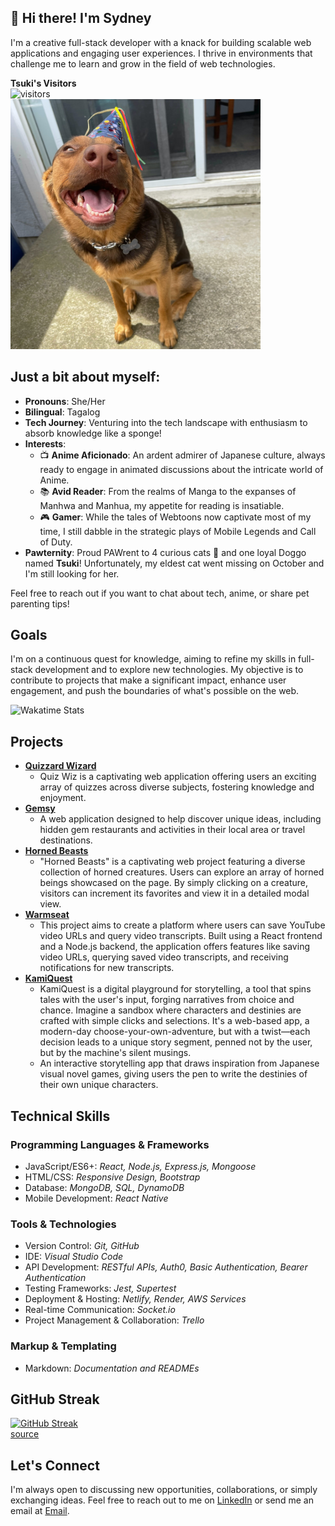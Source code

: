 ## 👋 Hi there! I'm Sydney

I'm a creative full-stack developer with a knack for building scalable web applications and engaging user experiences. I thrive in environments that challenge me to learn and grow in the field of web technologies.

**Tsuki's Visitors** <br> ![visitors](https://visitor-badge.laobi.icu/badge?page_id=sfpagalan.sfpagalan) <br>
<img src="tsukipic.jpg" alt="My Doggo" width="400" height="400"/>

## Just a bit about myself:

- **Pronouns**: She/Her
- **Bilingual**: Tagalog
- **Tech Journey**: Venturing into the tech landscape with enthusiasm to absorb knowledge like a sponge!
- **Interests**: 
  - 📺 **Anime Aficionado**: An ardent admirer of Japanese culture, always ready to engage in animated discussions about the intricate world of Anime.
  - 📚 **Avid Reader**: From the realms of Manga to the expanses of Manhwa and Manhua, my appetite for reading is insatiable.
  - 🎮 **Gamer**: While the tales of Webtoons now captivate most of my time, I still dabble in the strategic plays of Mobile Legends and Call of Duty.
- **Pawternity**: Proud PAWrent to 4 curious cats 🐾 and one loyal Doggo named **Tsuki**! Unfortunately, my eldest cat went missing on October and I'm still looking for her.

Feel free to reach out if you want to chat about tech, anime, or share pet parenting tips!

## Goals
I'm on a continuous quest for knowledge, aiming to refine my skills in full-stack development and to explore new technologies. My objective is to contribute to projects that make a significant impact, enhance user engagement, and push the boundaries of what's possible on the web.

![Wakatime Stats](https://github-readme-stats.vercel.app/api/wakatime?username=sfpagalan)


## Projects

- [**Quizzard Wizard**](https://github.com/Code-Fellow-Quizzards/quizzard-wizard)
  - Quiz Wiz is a captivating web application offering users an exciting array of quizzes across diverse subjects, fostering knowledge and enjoyment.
 - [**Gemsy**](https://github.com/301-Team-2/gemsy)
   - A web application designed to help discover unique ideas, including hidden gem restaurants and activities in their local area or travel destinations.
 - [**Horned Beasts**](https://github.com/sfpagalan/horned-beast)
   - "Horned Beasts" is a captivating web project featuring a diverse collection of horned creatures. Users can explore an array of horned beings showcased on the page. By simply clicking on a creature, visitors can increment its favorites and view it in a detailed modal view.
 - [**Warmseat**](https://github.com/orgs/Warmseat/repositories)
   - This project aims to create a platform where users can save YouTube video URLs and query video transcripts. Built using a React frontend and a Node.js backend, the application offers features like saving video URLs, querying saved video transcripts, and receiving notifications for new transcripts.
 - [**KamiQuest**](https://github.com/sfpagalan/KamiQuest)
   - KamiQuest is a digital playground for storytelling, a tool that spins tales with the user's input, forging narratives from choice and chance. Imagine a sandbox where characters and destinies are crafted with simple clicks and selections. It's a web-based app, a modern-day choose-your-own-adventure, but with a twist—each decision leads to a unique story segment, penned not by the user, but by the machine's silent musings.
   - An interactive storytelling app that draws inspiration from Japanese visual novel games, giving users the pen to write the destinies of their own unique characters.

## Technical Skills

### Programming Languages & Frameworks
- JavaScript/ES6+: *React, Node.js, Express.js, Mongoose*
- HTML/CSS: *Responsive Design, Bootstrap*
- Database: *MongoDB, SQL, DynamoDB*
- Mobile Development: *React Native*

### Tools & Technologies
- Version Control: *Git, GitHub*
- IDE: *Visual Studio Code*
- API Development: *RESTful APIs, Auth0, Basic Authentication, Bearer Authentication*
- Testing Frameworks: *Jest, Supertest*
- Deployment & Hosting: *Netlify, Render, AWS Services*
- Real-time Communication: *Socket.io*
- Project Management & Collaboration: *Trello*

### Markup & Templating
- Markdown: *Documentation and READMEs*

## GitHub Streak

[![GitHub Streak](https://streak-stats.demolab.com/?user=sfpagalan&theme=dark)](https://git.io/streak-stats)<br>[source](https://github.com/DenverCoder1/github-readme-streak-stats)

## Let's Connect
I'm always open to discussing new opportunities, collaborations, or simply exchanging ideas. Feel free to reach out to me on [LinkedIn](https://www.linkedin.com/in/sfpagalan/) or send me an email at [Email](sfpagalan@gmail.com).

<!---
sfpagalan/sfpagalan is a ✨ special ✨ repository because its `README.md` (this file) appears on your GitHub profile.
You can click the Preview link to take a look at your changes.
--->
